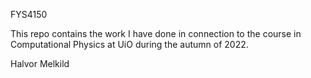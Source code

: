 FYS4150

This repo contains the work I have done in connection to the course in Computational Physics at UiO during the autumn of 2022.

Halvor Melkild
